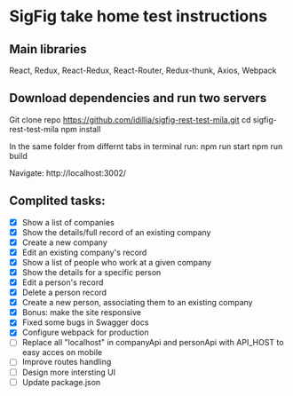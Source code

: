# SigFig take home test instructions

## Main libraries
React, Redux, React-Redux, React-Router, Redux-thunk, Axios, Webpack

## Download dependencies and run two servers
Git clone repo https://github.com/idillia/sigfig-rest-test-mila.git
cd sigfig-rest-test-mila
npm install

In the same folder from differnt tabs in terminal run:
  npm run start 
  npm run build

Navigate:
  http://localhost:3002/  

## Complited tasks: 

- [x] Show a list of companies
- [x] Show the details/full record of an existing company
- [x] Create a new company
- [x] Edit an existing company's record
- [x] Show a list of people who work at a given company
- [x] Show the details for a specific person
- [x] Edit a person's record
- [x] Delete a person record
- [x] Create a new person, associating them to an existing company
- [x] Bonus: make the site responsive
- [x] Fixed some bugs in Swagger docs
- [x] Configure webpack for production 
- [ ] Replace all "localhost" in companyApi and personApi with API_HOST to easy acces on mobile
- [ ] Improve routes handling
- [ ] Design more intersting UI
- [ ] Update package.json